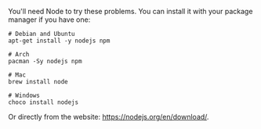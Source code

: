 You'll need Node to try these problems. You can install it with your package
manager if you have one:

```shell
# Debian and Ubuntu
apt-get install -y nodejs npm

# Arch
pacman -Sy nodejs npm

# Mac
brew install node

# Windows
choco install nodejs
```

Or directly from the website: <https://nodejs.org/en/download/>.
